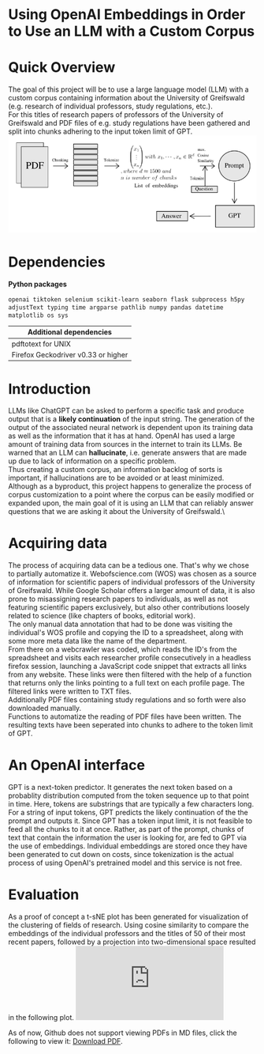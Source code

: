# Using OpenAI Embeddings in Order to Use an LLM with a Custom Corpus

# Quick Overview
The goal of this project will be to use a large language model (LLM) with a custom corpus containing information about the University of Greifswald (e.g. research of individual professors, study regulations, etc.).\
For this titles of research papers of professors of the University of Greifswald and PDF files of e.g. study regulations have been gathered and split into chunks adhering to the input token limit of GPT.\
![Overview](./overview.png "Overview")

# Dependencies

**Python packages**
~~~
openai tiktoken selenium scikit-learn seaborn flask subprocess h5py adjustText typing time argparse pathlib numpy pandas datetime matplotlib os sys
~~~

|**Additional dependencies**|
|---|
|pdftotext for UNIX|
|Firefox Geckodriver v0.33 or higher|

# Introduction
LLMs like ChatGPT can be asked to perform a specific task and produce output that is a **likely continuation** of the input string. The generation of the output of the associated neural network is dependent upon its training data as well as the information that it has at hand. OpenAI has used a large amount of training data from sources in the internet to train its LLMs.  Be warned that an LLM can **hallucinate**, i.e. generate answers that are made up due to lack of information on a specific problem.\
Thus creating a custom corpus, an information backlog of sorts is important, if hallucinations are to be avoided or at least minimized.\
Although as a byproduct, this project happens to generalize the process of corpus customization to a point where the corpus can be easily modified or expanded upon, the main goal of it is using an LLM that can reliably answer questions that we are asking it about the University of Greifswald.\

# Acquiring data
The process of acquiring data can be a tedious one. That's why we chose to partially automatize it. Webofscience.com (WOS) was chosen as a source of information for scientific papers of individual professors of the University of Greifswald. While Google Scholar offers a larger amount of data, it is also prone to misassigning research papers to individuals, as well as not featuring scientific papers exclusively, but also other contributions loosely related to science (like chapters of books, editorial work).\
The only manual data annotation that had to be done was visiting the individual's WOS profile and copying the ID to a spreadsheet, along with some more meta data like the name of the department.\
From there on a webcrawler was coded, which reads the ID's from the spreadsheet and visits each researcher profile consecutively in a headless firefox session, launching a JavaScript code snippet that extracts all links from any website. These links were then filtered with the help of a function that returns only the links pointing to a full text on each profile page. The filtered links were written to TXT files.\
Additionally PDF files containing study regulations and so forth were also downloaded manually.\
Functions to automatize the reading of PDF files have been written. The resulting texts have been seperated into chunks to adhere to the token limit of GPT.

# An OpenAI interface
GPT is a next-token predictor. It generates the next token based on a probablity distribution computed from the token sequence up to that point in time. Here, tokens are substrings that are typically a few characters long. For a string of input tokens, GPT predicts the likely continuation of the the prompt and outputs it. Since GPT has a token input limit, it is not feasible to feed all the chunks to it at once. Rather, as part of the prompt, chunks of text that contain the information the user is looking for, are fed to GPT via the use of embeddings. Individual embeddings are stored once they have been generated to cut down on costs, since tokenization is the actual process of using OpenAI's pretrained model and this service is not free.

# Evaluation
As a proof of concept a t-sNE plot has been generated for visualization of the clustering of fields of research. Using cosine similarity to compare the embeddings of the individual professors and the titles of 50 of their most recent papers, followed by a projection into two-dimensional space resulted in the following plot.
<object data="https://github.com/mslehre/text-embedding/tree/master/docs/pub_tsne_plot_with_edges.pdf" type="application/pdf" width="700px" height="700px">
    <embed src="https://github.com/mslehre/text-embedding/tree/master/docs/pub_tsne_plot_with_edges.pdf">
        <p>As of now, Github does not support viewing PDFs in MD files, click the following to view it: <a href="https://github.com/mslehre/text-embedding/tree/master/docs/pub_tsne_plot_with_edges.pdf">Download PDF</a>.</p>
    </embed>
</object>

